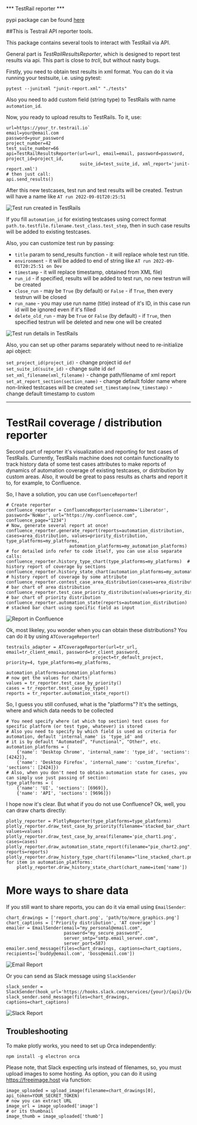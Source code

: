 *** TestRail reporter ***

pypi package can be found [here](https://pypi.org/project/testrail-api-reporter/)

##This is Testrail API reporter tools.

This package contains several tools to interact with TestRail via API.

General part is *TestRailResultsReporter*, which is designed to report test results via api. This part is close to 
*trcli*,  but without nasty bugs.

Firstly, you need to obtain test results in xml format. You can do it via running your testsuite, i.e. using pytest:

```
pytest --junitxml "junit-report.xml" "./tests"
```

Also you need to add custom field (string type) to TestRails with name `automation_id`.

Now, you ready to upload results to TestRails.
To it, use:

```
url=https://your_tr.testrail.io`
email=your@email.com
password=your_password
project_number=42
test_suite_number=66
api=TestRailResultsReporter(url=url, email=email, password=password, project_id=project_id,
                            suite_id=test_suite_id, xml_report='junit-report.xml')
# then just call:
api.send_results()
```
After this new testcases, test run and test results will be created. Testrun will have a name like 
`AT run 2022-09-01T20:25:51`

![Test run created in TestRails](https://github.com/wwakabobik/testrail_api_reporter/blob/master/screenshots/tr_at_run_report.png)


If you fill `automation_id` for existing testcases using correct format 
`path.to.testfile.filename.test_class.test_step`, then in such case results will be added to existing testcases.

Also, you can customize test run by passing:
- `title` param to send_results function - it will replace whole test run title.
- `environment` - it will be added to end of string like `AT run 2022-09-01T20:25:51 on Dev`
- `timestamp` - it will replace timestamp, obtained from XML file)
- `run_id` - if specified, results will be added to test run, no new testrun will be created
- `close_run` - may be `True` (by default) or `False` - if `True`, then every testrun will be closed
- `run_name` - you may use run name (title) instead of it's ID, in this case run id will be ignored even if it's filled
- `delete_old_run` - may be `True` or `False` (by default) - if `True`, then specified testrun will be deleted and new one will be created

![Test run details in TestRails](https://github.com/wwakabobik/testrail_api_reporter/blob/master/screenshots/tr_at_run_detailed_report.png)

Also, you can set up other params separately without need to re-initialize api object:

```set_project_id(project_id)``` - change project id
```def set_suite_id(suite_id)``` - change suite id
```def set_xml_filename(xml_filename)``` - change path/filename of xml report
```set_at_report_section(section_name)``` - change default folder name where non-linked testcases will be created
```set_timestamp(new_timestamp)``` - change default timestamp to custom

---

# TestRail coverage / distribution reporter

Second part of reporter it's visualization and reporting for test cases of TestRails.
Currently, TestRails machine does not contain functionality to track history data of some test cases attributes to make
reports of dynamics of automation coverage of existing testcases, or distribution by custom areas. 
Also, it would be great to pass results as charts and report it to, for example, to Confluence.

So, I have a solution, you can use `ConfluenceReporter`!

```
# Create reporter
confluence_reporter = ConfluenceReporter(username='Liberator', password='NoWar', url="https://my.confluence.com", confluence_page="1234")
# Now, generate several report at once!
confluence_reporter.generate_report(reports=automation_distribution, cases=area_distribution, values=priority_distribution, type_platforms=my_platforms,
                        automation_platforms=my_automation_platforms)
# for detailed info refer to code itself, you can use also separate calls:
confluence_reporter.history_type_chart(type_platforms=my_platforms)  # history report of coverage by sections
confluence_reporter.history_state_chart(automation_platforms=my_automation_platforms)  # history report of coverage by some attribute
confluence_reporter.contest_case_area_distribution(cases=area_distribution)  # bar chart of area distribution
confluence_reporter.test_case_priority_distribution(values=priority_distribution)  # bar chart of priority distribution
confluence_reporter.automation_state(reports=automation_distribution)  # stacked bar chart using specific field as input
```

![Report in Confluence](https://github.com/wwakabobik/testrail_api_reporter/blob/master/screenshots/tr_confluence_report.png)

Ok, most likeley, you wonder when you can obtain these distributions? You can do it by using `ATCoverageReporter`!

```
testrails_adapter = ATCoverageReporter(url=tr_url, email=tr_client_email, password=tr_client_password,
                                 project=tr_default_project, priority=4, type_platforms=my_platforms,
                                 automation_platforms=automation_platforms)
# now get the values for charts!
values = tr_reporter.test_case_by_priority()
cases = tr_reporter.test_case_by_type()
reports = tr_reporter.automation_state_report()                    
```

So, I guess you still confused, what is the "platforms"? It's the settings, where and which data needs to be collected

```
# You need specify where (at which top section) test cases for specific platform (or test type, whatever) is stored
# Also you need to specify by which field is used as criteria for automation, default 'internal_name' is 'type_id' and
# it is by default "Automated", "Functional", "Other", etc.
automation_platforms = (
    {'name': 'Desktop Chrome', 'internal_name': 'type_id', 'sections': [4242]},
    {'name': 'Desktop Firefox', 'internal_name': 'custom_firefox', 'sections': [2424]})
# Also, when you don't need to obtain automation state for cases, you can simply use just passing of section:
type_platforms = (
    {'name': 'UI', 'sections': [6969]},
    {'name': 'API', 'sections': [9696]})
```

I hope now it's clear. But what if you do not use Confluence? Ok, well, you can draw charts directly:

```
plotly_reporter = PlotlyReporter(type_platforms=type_platforms)
plotly_reporter.draw_test_case_by_priority(filename='stacked_bar_chart.png', values=values)
plotly_reporter.draw_test_case_by_area(filename='pie_chart1.png', cases=cases)
plotly_reporter.draw_automation_state_report(filename="pie_chart2.png", reports=reports)
plotly_reporter.draw_history_type_chart(filename="line_stacked_chart.png")
for item in automation_platforms:
    plotly_reporter.draw_history_state_chart(chart_name=item['name'])
```

# More ways to share data

If you still want to share reports, you can do it via email using `EmailSender`:

```
chart_drawings = ['report_chart.png', 'path/to/more_graphics.png']
chart_captions = ['Priority distribution', 'AT coverage']
emailer = EmailSender(email="my_personal@email.com",
                      password="my_secure_password",
                      server_smtp="smtp.email_server.com",
                      server_port=587)
emailer.send_message(files=chart_drawings, captions=chart_captions, recipients=['buddy@email.com', 'boss@email.com'])
```

![Email Report](https://github.com/wwakabobik/testrail_api_reporter/blob/master/screenshots/tr_email_report.png)

Or you can send as Slack message using `SlackSender`

```
slack_sender = SlackSender(hook_url='https://hooks.slack.com/services/{your}/{api}/{key}')
slack_sender.send_message(files=chart_drawings, captions=chart_captions)
```

![Slack Report](https://github.com/wwakabobik/testrail_api_reporter/blob/master/screenshots/tr_slack_report.png)

## Troubleshooting

To make plotly works, you need to set up Orca independently:
```
npm install -g electron orca
```

Please note, that Slack expecting urls instead of filenames, so, you must upload images to some hosting.
As option, you can do it using https://freeimage.host via function:

```
image_uploaded = upload_image(filename=chart_drawings[0], api_token=YOUR_SECRET_TOKEN)
# now you can extract URL
image_url = image_uploaded['image']
# or its thumbnail
image_thumb = image_uploaded['thumb']
```
